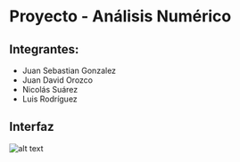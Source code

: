 # Proyecto - Análisis Numérico

## Integrantes:   
* Juan Sebastian Gonzalez
* Juan David Orozco
* Nicolás Suárez
* Luis Rodríguez


## Interfaz
![alt text](https://github.com/nicolas-suarez-97/PARCIAL-2/blob/master/Punto%201/Gr%C3%A1fica.png)
